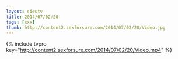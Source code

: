```yaml
--- 
layout: sieutv
title: 2014/07/02/20
tags: [xxx]
thumb: http://content2.sexforsure.com/2014/07/02/20/Video.jpg
---
```

{% include tvpro key="http://content2.sexforsure.com/2014/07/02/20/Video.mp4" %} 
